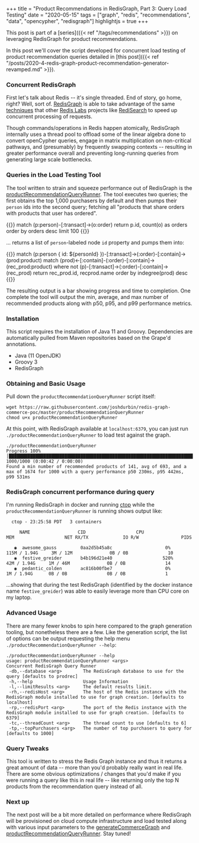 +++
title = "Product Recommendations in RedisGraph, Part 3: Query Load Testing"
date = "2020-05-15"
tags = ["graph", "redis", "recommendations", "data", "opencypher", "redisgraph"]
highlightjs = true
+++

This post is part of a [series]({{< ref "/tags/recommendations" >}}) on leveraging RedisGraph for product recommendations.

In this post we'll cover the script developed for concurrent load testing of product recommendation queries detailed in
[this post]({{< ref "/posts/2020-4-redis-graph-product-recommendation-generator-revamped.md" >}}).

### Concurrent RedisGraph

First let's talk about Redis -- it's single threaded. End of story, go home, right? Well, sort of. [RedisGraph](http://redisgraph.io)
is able to take advantage of the same [techniques](https://redislabs.com/blog/making-redis-concurrent-with-modules) that other [Redis Labs](http://redislabs.com)
projects like [RediSearch](https://oss.redislabs.com/redisearch/) to speed up concurrent processing of requests.

Though commands/operations in Redis happen atomically, RedisGraph internally uses a thread pool to offload some of the linear algebra done to convert
openCypher queries, engage in matrix multiplication on non-critical pathways, and (presumably) by frequently swapping 
contexts -- resulting in greater performance overall and preventing long-running queries from generating large scale bottlenecks.

### Queries in the Load Testing Tool

The tool written to strain and squeeze performance out of RedisGraph is the [productRecommendationQueryRunner](https://github.com/joshdurbin/redis-graph-commerce-poc/blob/master/productRecommendationQueryRunner).
The tool executes two queries; the first obtains the top 1,000 purchasers by default and then pumps their `person` ids into the second query; fetching all 
"products that share orders with products that user has ordered".

{{<highlightjs language="cypher">}}
match (p:person)-[:transact]->(o:order) return p.id, count(o) as orders order by orders desc limit 100
{{</highlightjs>}}

... returns a list of `person`-labeled node `id` property and pumps them into:

{{<highlightjs language="cypher">}}
match (p:person { id: ${personId} })-[:transact]->(:order)-[:contain]->(prod:product)
match (prod)<-[:contain]-(:order)-[:contain]->(rec_prod:product)
where not (p)-[:transact]->(:order)-[:contain]->(rec_prod)
return rec_prod.id, recprod.name order by indegree(prod) desc
{{</highlightjs>}}

The resulting output is a bar showing progress and time to completion. One complete the tool will output the min, average, and max
number of recommended products along with p50, p95, and p99 performance metrics.

### Installation

This script requires the installation of Java 11 and Groovy. Dependencies are automatically pulled from Maven repositories based on the Grape'd annotations.

- Java (11 OpenJDK)
- Groovy 3
- RedisGraph

### Obtaining and Basic Usage

Pull down the `productRecommendationQueryRunner` script itself:

```shell script
wget https://raw.githubusercontent.com/joshdurbin/redis-graph-commerce-poc/master/productRecommendationQueryRunner
chmod u+x productRecommendationQueryRunner
```

At this point, with RedisGraph available at `localhost:6379`, you can just run `./productRecommendationQueryRunner` to load test against the graph.

```shell script
./productRecommendationQueryRunner 
Progress 100% │███████████████████████████████████████████████████████████████████████████│ 1000/1000 (0:00:42 / 0:00:00) 
Found a min number of recommended products of 141, avg of 693, and a max of 1674 for 1000 with a query performance p50 230ms, p95 442ms, p99 531ms
```

### RedisGraph concurrent performance during query 

I'm running RedisGraph in docker and running [ctop](https://github.com/bcicen/ctop) while the `productRecommendationQueryRunner` is running shows output like:

```shell script
  ctop - 23:25:58 PDT   3 containers                                                                                                               

     NAME                  CID                   CPU                   MEM                   NET RX/TX             IO R/W                PIDS

   ◉  awesome_gauss         0aa2d5b45a8c                    0%               115M / 1.94G     3M / 12M              0B / 0B               10       
   ◉  festive_greider       b4b196d21e40                   520%               42M / 1.94G     1M / 46M              0B / 0B               14
   ◉  pedantic_colden       ac816b00fbe7                    0%                1M / 1.94G      0B / 0B               0B / 0B               1
```

...showing that during the test RedisGraph (identified by the docker instance name `festive_greider`) was able to easily leverage
more than CPU core on my laptop.

### Advanced Usage

There are many fewer knobs to spin here compared to the graph generation tooling, but nonetheless there are a few. Like the generation script,
 the list of options can be output requesting the help menu `./productRecommendationQueryRunner --help`:

```shell script
./productRecommendationQueryRunner --help
usage: productRecommendationQueryRunner <args>
Concurrent RedisGraph Query Runner
 -db,--database <arg>        The RedisGraph database to use for the query [defaults to prodrec]
 -h,--help                   Usage Information
 -l,--limitResults <arg>     The default results limit.
 -rh,--redisHost <arg>       The host of the Redis instance with the RedisGraph module installed to use for graph creation. [defaults to localhost]
 -rp,--redisPort <arg>       The port of the Redis instance with the RedisGraph module installed to use for graph creation. [defaults to 6379]
 -tc,--threadCount <arg>     The thread count to use [defaults to 6]
 -tp,--topPurchasers <arg>   The number of top purchasers to query for [defaults to 1000]
```

### Query Tweaks

This tool is written to stress the Redis Graph instance and thus it returns a great amount of data -- more than you'd probably really want
in real life. There are some obvious optimizations / changes that you'd make if you were running a query like this in real life -- like returning
only the top N products from the recommendation query instead of all.

### Next up 

The next post will be a bit more detailed on performance where RedisGraph will be provisioned on cloud compute infrastructure and load tested
along with various input parameters to the [generateCommerceGraph](https://github.com/joshdurbin/redis-graph-commerce-poc/blob/master/generateCommerceGraph)
and [productRecommendationQueryRunner](https://github.com/joshdurbin/redis-graph-commerce-poc/blob/master/productRecommendationQueryRunner). Stay tuned!
 
